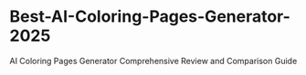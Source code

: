 # Best-AI-Coloring-Pages-Generator-2025
AI Coloring Pages Generator Comprehensive Review and Comparison Guide
